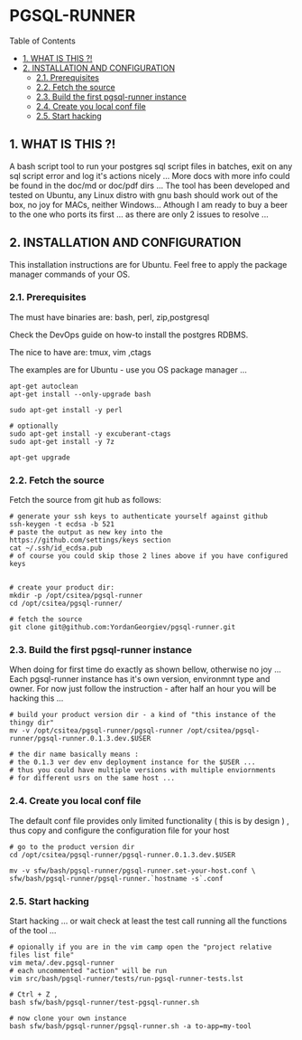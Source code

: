 #  PGSQL-RUNNER


Table of Contents

  * [1. WHAT IS THIS ?!](#1-what-is-this-)
  * [2. INSTALLATION AND CONFIGURATION](#2-installation-and-configuration)
    * [2.1. Prerequisites](#21-prerequisites)
    * [2.2. Fetch the source](#22-fetch-the-source)
    * [2.3. Build the first pgsql-runner instance](#23-build-the-first-pgsql-runner-instance)
    * [2.4. Create you local conf file](#24-create-you-local-conf-file)
    * [2.5. Start hacking](#25-start-hacking)


    

## 1. WHAT IS THIS ?!
A bash script tool to run your postgres sql script files in batches, exit on any sql script error and log it's actions nicely …
More docs with more info could be found in the doc/md or doc/pdf dirs …
The tool has been developed and tested on Ubuntu, any Linux distro with gnu bash should work out of the box, no joy for MACs, neither Windows... Athough I am ready to buy a beer to the one who ports its first ... as there are only 2 issues to resolve ... 

    

## 2. INSTALLATION AND CONFIGURATION
This installation instructions are for Ubuntu. Feel free to apply the package manager commands of your OS.

    

### 2.1. Prerequisites
The must have binaries are:
 bash, perl, zip,postgresql

Check the DevOps guide on how-to install the postgres RDBMS.

The nice to have are:
 tmux, vim ,ctags

The examples are for Ubuntu - use you OS package manager …

    apt-get autoclean
    apt-get install --only-upgrade bash
    
    sudo apt-get install -y perl
    
    # optionally 
    sudo apt-get install -y excuberant-ctags
    sudo apt-get install -y 7z
    
    apt-get upgrade

### 2.2. Fetch the source
Fetch the source from git hub as follows:

    # generate your ssh keys to authenticate yourself against github
    ssh-keygen -t ecdsa -b 521
    # paste the output as new key into the https://github.com/settings/keys section
    cat ~/.ssh/id_ecdsa.pub
    # of course you could skip those 2 lines above if you have configured keys
    
    
    # create your product dir:
    mkdir -p /opt/csitea/pgsql-runner
    cd /opt/csitea/pgsql-runner/
    
    # fetch the source
    git clone git@github.com:YordanGeorgiev/pgsql-runner.git

### 2.3. Build the first pgsql-runner instance
When doing for first time do exactly as shown bellow, otherwise no joy ... 
Each pgsql-runner instance has it's own version, environmnt type and owner. For now just follow the instruction - after half an hour you will be hacking this … 

    
    # build your product version dir - a kind of "this instance of the thingy dir"
    mv -v /opt/csitea/pgsql-runner/pgsql-runner /opt/csitea/pgsql-runner/pgsql-runner.0.1.3.dev.$USER
    
    # the dir name basically means :
    # the 0.1.3 ver dev env deployment instance for the $USER ...
    # thus you could have multiple versions with multiple enviornments
    # for different usrs on the same host ... 

### 2.4. Create you local conf file
The default conf file provides only limited functionality ( this is by design ) , thus copy and configure the configuration file for your host

    # go to the product version dir
    cd /opt/csitea/pgsql-runner/pgsql-runner.0.1.3.dev.$USER
    
    mv -v sfw/bash/pgsql-runner/pgsql-runner.set-your-host.conf \
    sfw/bash/pgsql-runner/pgsql-runner.`hostname -s`.conf

### 2.5. Start hacking
Start hacking … or wait check at least the test call running all the functions of the tool … 

    # opionally if you are in the vim camp open the "project relative files list file"
    vim meta/.dev.pgsql-runner
    # each uncommented "action" will be run
    vim src/bash/pgsql-runner/tests/run-pgsql-runner-tests.lst
    
    # Ctrl + Z , 
    bash sfw/bash/pgsql-runner/test-pgsql-runner.sh 
    
    # now clone your own instance
    bash sfw/bash/pgsql-runner/pgsql-runner.sh -a to-app=my-tool

